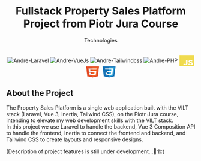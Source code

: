 <h1 align="center">Fullstack Property Sales Platform Project from Piotr Jura Course</h1>

<p align="center">Technologies</p>

<div align="center" style="display: inline_block;"><br>
    <img align="center" alt="Andre-Laravel" height="30" width="40" src="https://cdn.jsdelivr.net/gh/devicons/devicon@latest/icons/laravel/laravel-original.svg">
    <img align="center" alt="Andre-VueJs" height="30" width="40" src="https://cdn.jsdelivr.net/gh/devicons/devicon@latest/icons/vuejs/vuejs-original.svg">
    <img align="center" alt="Andre-Tailwindcss" height="30" width="40" src="https://cdn.jsdelivr.net/gh/devicons/devicon@latest/icons/tailwindcss/tailwindcss-original-wordmark.svg">
    <img align="center" alt="Andre-PHP" height="30" width="40" src="https://cdn.jsdelivr.net/gh/devicons/devicon@latest/icons/php/php-original.svg">
    <img align="center" alt="Andre-Js" height="30" width="40" src="https://raw.githubusercontent.com/devicons/devicon/master/icons/javascript/javascript-plain.svg">
    <img align="center" alt="Andre-HTML" height="30" width="40" src="https://raw.githubusercontent.com/devicons/devicon/master/icons/html5/html5-original.svg">
    <img align="center" alt="Andre-CSS" height="30" width="40" src="https://raw.githubusercontent.com/devicons/devicon/master/icons/css3/css3-original.svg">
</div>

## About the Project

The Property Sales Platform is a single web application built with the VILT stack (Laravel, Vue 3, Inertia, Tailwind CSS), on the Piotr Jura course, intending to elevate my web development skills with the VILT stack.<br>
In this project we use Laravel to handle the backend, Vue 3 Composition API to handle the frontend, Inertia to connect the frontend and backend, and Tailwind CSS to create layouts and responsive designs.

(Description of project features is still under development...🚧🏗️)
